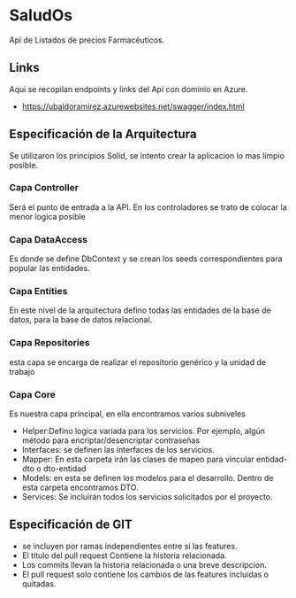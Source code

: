 # SaludOs
Api de Listados de precios Farmacéuticos.


## **Links**
Aqui se recopilan endpoints y links del Api con dominio en Azure.
* https://ubaldoramirez.azurewebsites.net/swagger/index.html

## **Especificación de la Arquitectura**
Se utilizaron los principios Solid, se intento crear la aplicacion lo mas limpio posible.

### **Capa Controller**
Será el punto de entrada a la API. En los controladores se trato de colocar la menor logica posible

### **Capa DataAccess**
Es donde se define DbContext y se crean los seeds correspondientes para popular las entidades.

### **Capa Entities**
En este nivel de la arquitectura defino todas las entidades de la base de datos, para la base de datos relacional.

### **Capa Repositories**
esta capa se encarga de realizar el repositorio genérico y la unidad de trabajo

### **Capa Core**
Es nuestra capa principal, en ella encontramos varios subniveles

*	Helper:Defino logica variada para los servicios. Por ejemplo, algún método para encriptar/desencriptar contraseñas
*	Interfaces: se definen las interfaces de los servicios.
*	Mapper: En esta carpeta irán las clases de mapeo para vincular entidad-dto o dto-entidad
*	Models: en esta se definen los modelos para el desarrollo. Dentro de esta carpeta encontramos DTO.
*	Services: Se incluirán todos los servicios solicitados por el proyecto.

## **Especificación de GIT**

* se incluyen por ramas independientes entre si las features.
* El título del pull request Contiene la historia relacionada.
* Los commits llevan la historia relacionada o una breve descripcion.
* El pull request solo contiene los cambios de las features incluidas o quitadas.


